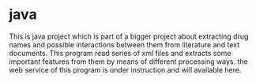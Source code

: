 java
====
This is java project which is  part of a bigger project about extracting drug names and possible interactions between them 
from literature and text documents. This program read series of xml files and extracts some
 important features from them by means of different processing ways. the web service of this program is under instruction 
 and will available here.

